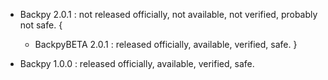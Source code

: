 
- Backpy 2.0.1 : not released officially, not available, not verified, probably not safe. {
    - BackpyBETA 2.0.1 : released officially, available, verified, safe. }

- Backpy 1.0.0 : released officially, available, verified, safe.


  
  
